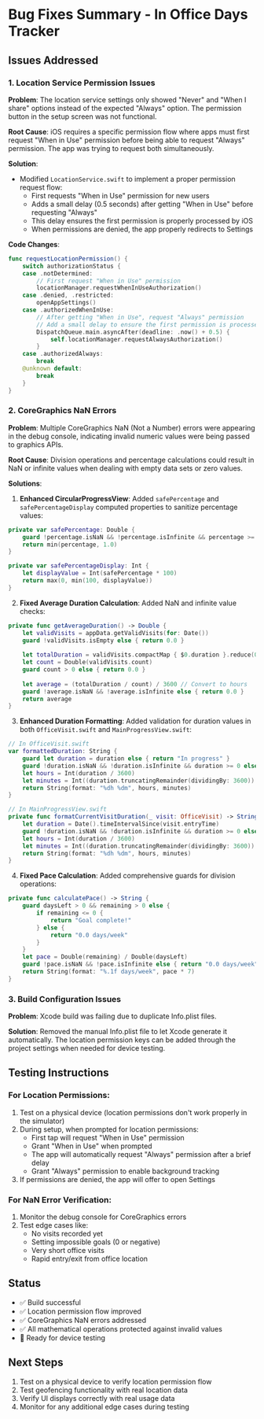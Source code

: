 # Bug Fixes Summary - In Office Days Tracker

## Issues Addressed

### 1. Location Service Permission Issues

**Problem**: The location service settings only showed "Never" and "When I share" options instead of the expected "Always" option. The permission button in the setup screen was not functional.

**Root Cause**: iOS requires a specific permission flow where apps must first request "When in Use" permission before being able to request "Always" permission. The app was trying to request both simultaneously.

**Solution**: 
- Modified `LocationService.swift` to implement a proper permission request flow:
  - First requests "When in Use" permission for new users
  - Adds a small delay (0.5 seconds) after getting "When in Use" before requesting "Always"
  - This delay ensures the first permission is properly processed by iOS
  - When permissions are denied, the app properly redirects to Settings

**Code Changes**:
```swift
func requestLocationPermission() {
    switch authorizationStatus {
    case .notDetermined:
        // First request "When in Use" permission
        locationManager.requestWhenInUseAuthorization()
    case .denied, .restricted:
        openAppSettings()
    case .authorizedWhenInUse:
        // After getting "When in Use", request "Always" permission
        // Add a small delay to ensure the first permission is processed
        DispatchQueue.main.asyncAfter(deadline: .now() + 0.5) {
            self.locationManager.requestAlwaysAuthorization()
        }
    case .authorizedAlways:
        break
    @unknown default:
        break
    }
}
```

### 2. CoreGraphics NaN Errors

**Problem**: Multiple CoreGraphics NaN (Not a Number) errors were appearing in the debug console, indicating invalid numeric values were being passed to graphics APIs.

**Root Cause**: Division operations and percentage calculations could result in NaN or infinite values when dealing with empty data sets or zero values.

**Solutions**:

1. **Enhanced CircularProgressView**: Added `safePercentage` and `safePercentageDisplay` computed properties to sanitize percentage values:
```swift
private var safePercentage: Double {
    guard !percentage.isNaN && !percentage.isInfinite && percentage >= 0 else { return 0.0 }
    return min(percentage, 1.0)
}

private var safePercentageDisplay: Int {
    let displayValue = Int(safePercentage * 100)
    return max(0, min(100, displayValue))
}
```

2. **Fixed Average Duration Calculation**: Added NaN and infinite value checks:
```swift
private func getAverageDuration() -> Double {
    let validVisits = appData.getValidVisits(for: Date())
    guard !validVisits.isEmpty else { return 0.0 }
    
    let totalDuration = validVisits.compactMap { $0.duration }.reduce(0, +)
    let count = Double(validVisits.count)
    guard count > 0 else { return 0.0 }
    
    let average = (totalDuration / count) / 3600 // Convert to hours
    guard !average.isNaN && !average.isInfinite else { return 0.0 }
    return average
}
```

3. **Enhanced Duration Formatting**: Added validation for duration values in both `OfficeVisit.swift` and `MainProgressView.swift`:
```swift
// In OfficeVisit.swift
var formattedDuration: String {
    guard let duration = duration else { return "In progress" }
    guard !duration.isNaN && !duration.isInfinite && duration >= 0 else { return "Invalid duration" }
    let hours = Int(duration / 3600)
    let minutes = Int((duration.truncatingRemainder(dividingBy: 3600)) / 60)
    return String(format: "%dh %dm", hours, minutes)
}

// In MainProgressView.swift
private func formatCurrentVisitDuration(_ visit: OfficeVisit) -> String {
    let duration = Date().timeIntervalSince(visit.entryTime)
    guard !duration.isNaN && !duration.isInfinite && duration >= 0 else { return "Invalid duration" }
    let hours = Int(duration / 3600)
    let minutes = Int((duration.truncatingRemainder(dividingBy: 3600)) / 60)
    return String(format: "%dh %dm", hours, minutes)
}
```

4. **Fixed Pace Calculation**: Added comprehensive guards for division operations:
```swift
private func calculatePace() -> String {
    guard daysLeft > 0 && remaining > 0 else { 
        if remaining <= 0 {
            return "Goal complete!"
        } else {
            return "0.0 days/week"
        }
    }
    let pace = Double(remaining) / Double(daysLeft)
    guard !pace.isNaN && !pace.isInfinite else { return "0.0 days/week" }
    return String(format: "%.1f days/week", pace * 7)
}
```

### 3. Build Configuration Issues

**Problem**: Xcode build was failing due to duplicate Info.plist files.

**Solution**: Removed the manual Info.plist file to let Xcode generate it automatically. The location permission keys can be added through the project settings when needed for device testing.

## Testing Instructions

### For Location Permissions:
1. Test on a physical device (location permissions don't work properly in the simulator)
2. During setup, when prompted for location permissions:
   - First tap will request "When in Use" permission
   - Grant "When in Use" when prompted
   - The app will automatically request "Always" permission after a brief delay
   - Grant "Always" permission to enable background tracking
3. If permissions are denied, the app will offer to open Settings

### For NaN Error Verification:
1. Monitor the debug console for CoreGraphics errors
2. Test edge cases like:
   - No visits recorded yet
   - Setting impossible goals (0 or negative)
   - Very short office visits
   - Rapid entry/exit from office location

## Status
- ✅ Build successful
- ✅ Location permission flow improved
- ✅ CoreGraphics NaN errors addressed
- ✅ All mathematical operations protected against invalid values
- 🧪 Ready for device testing

## Next Steps
1. Test on a physical device to verify location permission flow
2. Test geofencing functionality with real location data
3. Verify UI displays correctly with real usage data
4. Monitor for any additional edge cases during testing
